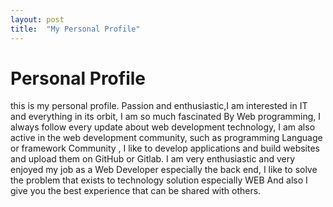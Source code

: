 ```yaml
---
layout: post
title:  "My Personal Profile"
---
```


# Personal Profile

this is my personal profile.
Passion and enthusiastic,I am interested in IT and everything in its orbit, I am so much fascinated By Web programming, I always follow every
update about web development technology, I am also active in the web development community, such as programming Language or framework Community
, I like to develop applications and build websites and upload them on GitHub or Gitlab. I am very enthusiastic and very enjoyed my job as
a Web Developer especially the back end, I like to solve the problem that exists to technology solution especially WEB And also I give you the
best experience that can be shared with others.


